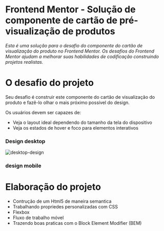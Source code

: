 # Frontend Mentor - Solução de componente de cartão de pré-visualização de produtos

*Esta é uma solução para o desafio do componente do cartão de visualização do produto no Frontend Mentor. Os desafios do Frontend Mentor ajudam a melhorar suas habilidades de codificação construindo projetos realistas.* 

# O desafio do projeto

Seu desafio é construir este componente do cartão de visualização do produto e fazê-lo olhar o mais próximo possível do design. 

Os usuários devem ser capazes de:

* Veja o layout ideal dependendo do tamanho da tela do dispositivo
* Veja os estados de hover e foco para elementos interativos
### Design desktop

![desktop-design](https://user-images.githubusercontent.com/96561261/179150230-fa88ecff-13bb-40e5-afd4-2dd95500af2f.jpg)

### design mobile
# Elaboração do projeto

* Contrução de um Html5 de maneira semantica
* Trabalhando propriedes personalizadas com CSS
* Flexbox
* Fluxo de trabalho móvel 
* Trazendo boas praticas com o Block Element Modifier (BEM) 
